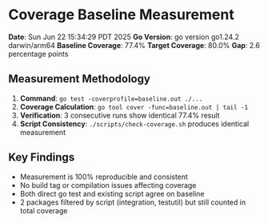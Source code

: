 # Coverage Baseline Measurement

**Date**: Sun Jun 22 15:34:29 PDT 2025
**Go Version**: go version go1.24.2 darwin/arm64
**Baseline Coverage**: 77.4%
**Target Coverage**: 80.0%
**Gap**: 2.6 percentage points

## Measurement Methodology

1. **Command**: `go test -coverprofile=baseline.out ./...`
2. **Coverage Calculation**: `go tool cover -func=baseline.out | tail -1`
3. **Verification**: 3 consecutive runs show identical 77.4% result
4. **Script Consistency**: `./scripts/check-coverage.sh` produces identical measurement

## Key Findings

- Measurement is 100% reproducible and consistent
- No build tag or compilation issues affecting coverage
- Both direct go test and existing script agree on baseline
- 2 packages filtered by script (integration, testutil) but still counted in total coverage
